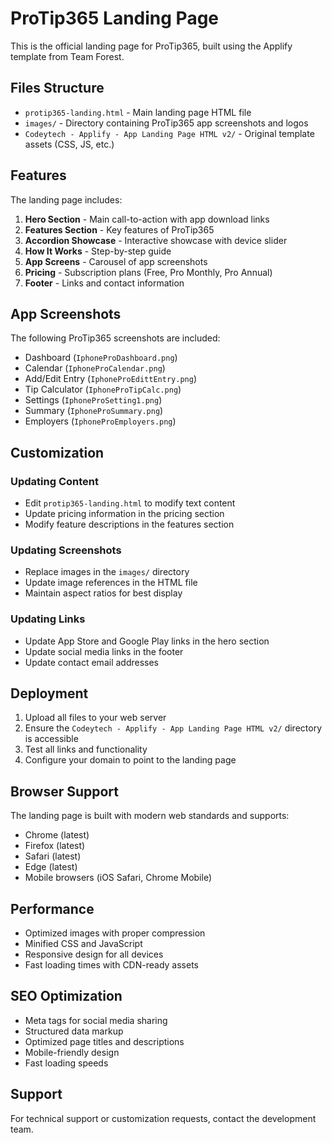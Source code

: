 # ProTip365 Landing Page

This is the official landing page for ProTip365, built using the Applify template from Team Forest.

## Files Structure

- `protip365-landing.html` - Main landing page HTML file
- `images/` - Directory containing ProTip365 app screenshots and logos
- `Codeytech - Applify - App Landing Page HTML v2/` - Original template assets (CSS, JS, etc.)

## Features

The landing page includes:

1. **Hero Section** - Main call-to-action with app download links
2. **Features Section** - Key features of ProTip365
3. **Accordion Showcase** - Interactive showcase with device slider
4. **How It Works** - Step-by-step guide
5. **App Screens** - Carousel of app screenshots
6. **Pricing** - Subscription plans (Free, Pro Monthly, Pro Annual)
7. **Footer** - Links and contact information

## App Screenshots

The following ProTip365 screenshots are included:
- Dashboard (`IphoneProDashboard.png`)
- Calendar (`IphoneProCalendar.png`)
- Add/Edit Entry (`IphoneProEdittEntry.png`)
- Tip Calculator (`IphoneProTipCalc.png`)
- Settings (`IphoneProSetting1.png`)
- Summary (`IphoneProSummary.png`)
- Employers (`IphoneProEmployers.png`)

## Customization

### Updating Content
- Edit `protip365-landing.html` to modify text content
- Update pricing information in the pricing section
- Modify feature descriptions in the features section

### Updating Screenshots
- Replace images in the `images/` directory
- Update image references in the HTML file
- Maintain aspect ratios for best display

### Updating Links
- Update App Store and Google Play links in the hero section
- Update social media links in the footer
- Update contact email addresses

## Deployment

1. Upload all files to your web server
2. Ensure the `Codeytech - Applify - App Landing Page HTML v2/` directory is accessible
3. Test all links and functionality
4. Configure your domain to point to the landing page

## Browser Support

The landing page is built with modern web standards and supports:
- Chrome (latest)
- Firefox (latest)
- Safari (latest)
- Edge (latest)
- Mobile browsers (iOS Safari, Chrome Mobile)

## Performance

- Optimized images with proper compression
- Minified CSS and JavaScript
- Responsive design for all devices
- Fast loading times with CDN-ready assets

## SEO Optimization

- Meta tags for social media sharing
- Structured data markup
- Optimized page titles and descriptions
- Mobile-friendly design
- Fast loading speeds

## Support

For technical support or customization requests, contact the development team.



